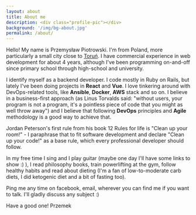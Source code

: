 ```yaml
---
layout: about
title: About me
description: <div class="profile-pic"></div>
background: '/img/bg-about.jpg'
permalink: /about/
---
```


Hello! My name is Przemysław Piotrowski. I'm from Poland, more particularly a small city close to [Toruń](https://goo.gl/maps/tUaYi3cYLPm).
I have commercial experience in web development for about 4 years, although I've been programming on-and-off since primary school through high-school
and university.

I identify myself as a backend developer. I code mostly in Ruby on Rails, but lately I've been doing projects in **React** and **Vue**. I love tinkering
around with DevOps-related tools, like **Ansible**, **Docker**, **AWS** stack and so on. I believe in a business-first  approach (as Linus Torvalds said: "without users,
your program is not a program, it's a pointless piece of code that you might as well throw away") and I believe that following
**DevOps** principles and **Agile** methodology is a good way to achieve that.

Jordan Peterson's first rule from his book 12 Rules for life is "Clean up your room!" - I paraphrase that to fit software development and declare
"Clean up your code!" as a base rule, which every professional developer should follow.

In my free time I sing and I play guitar (maybe one day I'll have some links to show :) ), I read philosophy books, train powerlifting at the
gym, follow healthy habits and read about dieting (I'm a fan of low-to-moderate carb diets, I did ketogenic diet and a bit of fasting too).

Ping me any time on facebook, email, wherever you can find me if you want to talk. I'll gladly discuss any subject :)

Have a good one!
Przemek
